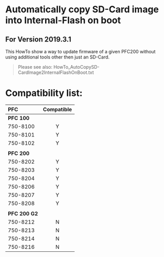 # Automatically copy SD-Card image into Internal-Flash on boot  

## For Version 2019.3.1

This HowTo show a way to update firmware of a given PFC200 without using additional tools other then just an SD-Card.

> Please see also: HowTo_AutoCopySD-CardImage2InternalFlashOnBoot.txt

# Compatibility list:
| PFC | Compatible |
|:-------------|:------------:|
| **PFC 100** | |
| 750-8100 | Y |
| 750-8101 | Y |
| 750-8102 | Y |
|  |  |
| **PFC 200** | |
| 750-8202 | Y |
| 750-8203 | Y |
| 750-8204 | Y |
| 750-8206 | Y |
| 750-8207 | Y |
| 750-8208 | Y |
|  |  |
| **PFC 200 G2** | |
| 750-8212 | N |
| 750-8213 | N |
| 750-8214 | N |
| 750-8216 | N |

